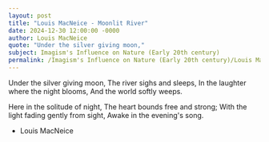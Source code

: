 ```yaml
---
layout: post
title: "Louis MacNeice - Moonlit River"
date: 2024-12-30 12:00:00 -0000
author: Louis MacNeice
quote: "Under the silver giving moon,"
subject: Imagism's Influence on Nature (Early 20th century)
permalink: /Imagism's Influence on Nature (Early 20th century)/Louis MacNeice/Louis MacNeice - Moonlit River
---
```


Under the silver giving moon,
The river sighs and sleeps,
In the laughter where the night blooms,
And the world softly weeps.

Here in the solitude of night,
The heart bounds free and strong;
With the light fading gently from sight,
Awake in the evening's song.


- Louis MacNeice
